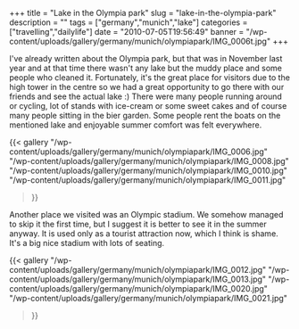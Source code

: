 +++
title = "Lake in the Olympia park"
slug = "lake-in-the-olympia-park"
description = ""
tags = ["germany","munich","lake"]
categories = ["travelling","dailylife"]
date = "2010-07-05T19:56:49"
banner = "/wp-content/uploads/gallery/germany/munich/olympiapark/IMG_0006t.jpg"
+++

I've already written about the Olympia park, but that was in November last year and at that time
there wasn't any lake but the muddy place and some people who cleaned it. Fortunately, it's the
great place for visitors due to the high tower in the centre so we had a great opportunity to go
there with our friends and see the actual lake :) There were many people running around or cycling, lot of stands with ice-cream or some sweet cakes and of course many people sitting in the bier garden. Some people rent the boats on the mentioned
lake and enjoyable summer comfort was felt everywhere.

{{< gallery
    "/wp-content/uploads/gallery/germany/munich/olympiapark/IMG_0006.jpg"
    "/wp-content/uploads/gallery/germany/munich/olympiapark/IMG_0008.jpg"
    "/wp-content/uploads/gallery/germany/munich/olympiapark/IMG_0010.jpg"
    "/wp-content/uploads/gallery/germany/munich/olympiapark/IMG_0011.jpg"
>}}

Another place we visited was an Olympic stadium. We somehow managed to skip it the first time, but I
suggest it is better to see it in the summer anyway. It is used only as a tourist attraction now,
which I think is shame. It's a big nice stadium with lots of seating.

{{< gallery
    "/wp-content/uploads/gallery/germany/munich/olympiapark/IMG_0012.jpg"
    "/wp-content/uploads/gallery/germany/munich/olympiapark/IMG_0013.jpg"
    "/wp-content/uploads/gallery/germany/munich/olympiapark/IMG_0020.jpg"
    "/wp-content/uploads/gallery/germany/munich/olympiapark/IMG_0021.jpg"
>}}
